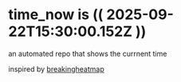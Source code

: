 # time_now is (( 2025-09-22T15:30:00.152Z ))

an automated repo that shows the currnent time

inspired by [breakingheatmap](https://github.com/breakingheatmap/breakingheatmap)